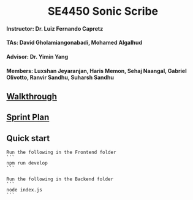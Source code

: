 <h1 align="center">
  SE4450
  Sonic Scribe
</h1>

#### Instructor: Dr. Luiz Fernando Capretz

#### TAs: David Gholamiangonabadi, Mohamed Algalhud

#### Advisor: Dr. Yimin Yang

#### Members: Luxshan Jeyaranjan, Haris Memon, Sehaj Naangal, Gabriel Olivotto, Ranvir Sandhu, Suharsh Sandhu

## <a href="https://docs.google.com/presentation/d/1amUs-mAzBJj2dD13TazjU6hjg3sZ-GRK/edit?usp=sharing&ouid=103976451237146068215&rtpof=true&sd=true">Walkthrough</a>

## <a href="https://docs.google.com/document/d/195JS0kPo59yujcc1KapPVJ1clfQU1OGwXSYGPdmIusk/edit?usp=sharing">Sprint Plan</a>

## Quick start

    Run the following in the Frontend folder
    ```
    npm run develop
    ```

    Run the following in the Backend folder
    ```
    node index.js
    ```
